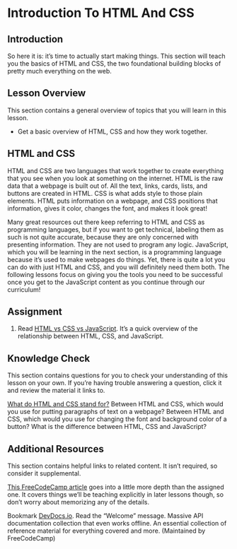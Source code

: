 # Introduction To HTML And CSS

## Introduction
So here it is: it’s time to actually start making things. This section will teach you the basics of HTML and CSS, the two foundational building blocks of pretty much everything on the web.

## Lesson Overview
This section contains a general overview of topics that you will learn in this lesson.

- Get a basic overview of HTML, CSS and how they work together.

## HTML and CSS
HTML and CSS are two languages that work together to create everything that you see when you look at something on the internet. HTML is the raw data that a webpage is built out of. All the text, links, cards, lists, and buttons are created in HTML. CSS is what adds style to those plain elements. HTML puts information on a webpage, and CSS positions that information, gives it color, changes the font, and makes it look great!

Many great resources out there keep referring to HTML and CSS as programming languages, but if you want to get technical, labeling them as such is not quite accurate, because they are only concerned with presenting information. They are not used to program any logic. JavaScript, which you will be learning in the next section, is a programming language because it’s used to make webpages do things. Yet, there is quite a lot you can do with just HTML and CSS, and you will definitely need them both. The following lessons focus on giving you the tools you need to be successful once you get to the JavaScript content as you continue through our curriculum!

## Assignment
1. Read [HTML vs CSS vs JavaScript](https://brytdesigns.com/html-css-javascript-whats-the-difference). It’s a quick overview of the relationship between HTML, CSS, and JavaScript.

## Knowledge Check
This section contains questions for you to check your understanding of this lesson on your own. If you’re having trouble answering a question, click it and review the material it links to.

[What do HTML and CSS stand for?](https://brytdesigns.com/html-css-javascript-whats-the-difference#What_is_HTML)
Between HTML and CSS, which would you use for putting paragraphs of text on a webpage?
Between HTML and CSS, which would you use for changing the font and background color of a button?
What is the difference between HTML, CSS and JavaScript?

## Additional Resources
This section contains helpful links to related content. It isn’t required, so consider it supplemental.

[This FreeCodeCamp article](https://www.freecodecamp.org/news/html-css-and-javascript-explained-for-beginners/) goes into a little more depth than the assigned one. It covers things we’ll be teaching explicitly in later lessons though, so don’t worry about memorizing any of the details.

Bookmark [DevDocs.io](https://devdocs.io/). Read the “Welcome” message. Massive API documentation collection that even works offline. An essential collection of reference material for everything covered and more. (Maintained by FreeCodeCamp)
